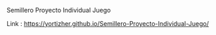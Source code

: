 Semillero Proyecto Individual Juego

Link : https://yortizher.github.io/Semillero-Proyecto-Individual-Juego/
